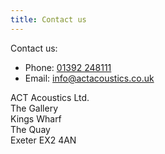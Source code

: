 ```yaml
---
title: Contact us
---
```





Contact us:

- Phone: [01392 248111](tel:01392248111)
- Email: [info@actacoustics.co.uk](mailto:info@actacoustics.co.uk)

ACT Acoustics Ltd.<br>
The Gallery<br>
Kings Wharf<br>
The Quay<br>
Exeter EX2 4AN
